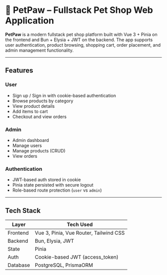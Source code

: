 # 🐾 PetPaw – Fullstack Pet Shop Web Application

**PetPaw** is a modern fullstack pet shop platform built with Vue 3 + Pinia on the frontend and Bun + Elysia + JWT on the backend. The app supports user authentication, product browsing, shopping cart, order placement, and admin management functionality.

---

## Features

### User
- Sign up / Sign in with cookie-based authentication
- Browse products by category
- View product details
- Add items to cart
- Checkout and view orders

### Admin
- Admin dashboard
- Manage users
- Manage products (CRUD)
- View orders

### Authentication
- JWT-based auth stored in cookie
- Pinia state persisted with secure logout
- Role-based route protection (`user` vs `admin`)

---

## Tech Stack

| Layer         | Tech Used                        |
|---------------|----------------------------------|
| Frontend      | Vue 3, Pinia, Vue Router, Tailwind CSS |
| Backend       | Bun, Elysia, JWT                 |
| State         | Pinia |
| Auth          | Cookie-based JWT (access_token) |
| Database      | PostgreSQL, PrismaORM |

